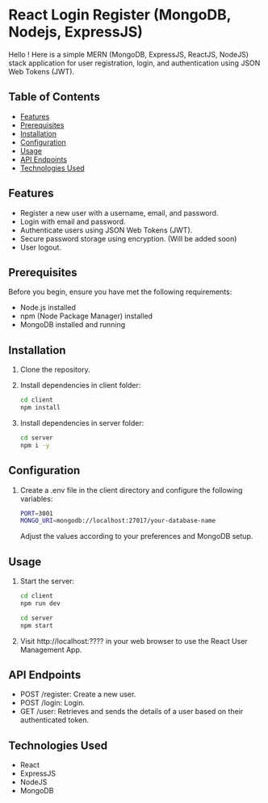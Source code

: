# React Login Register (MongoDB, Nodejs, ExpressJS)

Hello ! Here is a simple MERN (MongoDB, ExpressJS, ReactJS, NodeJS) stack application for user registration, login, and authentication using JSON Web Tokens (JWT).

## Table of Contents

- [Features](#features)
- [Prerequisites](#prerequisites)
- [Installation](#installation)
- [Configuration](#configuration)
- [Usage](#usage)
- [API Endpoints](#api-endpoints)
- [Technologies Used](#technologies-used)

## Features

- Register a new user with a username, email, and password.
- Login with email and password.
- Authenticate users using JSON Web Tokens (JWT).
- Secure password storage using encryption. (Will be added soon)
- User logout.

## Prerequisites

Before you begin, ensure you have met the following requirements:

- Node.js installed
- npm (Node Package Manager) installed
- MongoDB installed and running

## Installation

1. Clone the repository.

2. Install dependencies in client folder:

   ```bash
   cd client
   npm install
   ```

3. Install dependencies in server folder:

   ```bash
   cd server
   npm i -y
   ```

## Configuration

1. Create a .env file in the client directory and configure the following variables:

   ```bash
   PORT=3001
   MONGO_URI=mongodb://localhost:27017/your-database-name
   ```

   Adjust the values according to your preferences and MongoDB setup.

## Usage

1. Start the server:

   ```bash
   cd client
   npm run dev

   cd server
   npm start
   ```

2. Visit http://localhost:???? in your web browser to use the React User Management App.

## API Endpoints

- POST /register: Create a new user.
- POST /login: Login.
- GET /user: Retrieves and sends the details of a user based on their authenticated token.

## Technologies Used

- React
- ExpressJS
- NodeJS
- MongoDB
